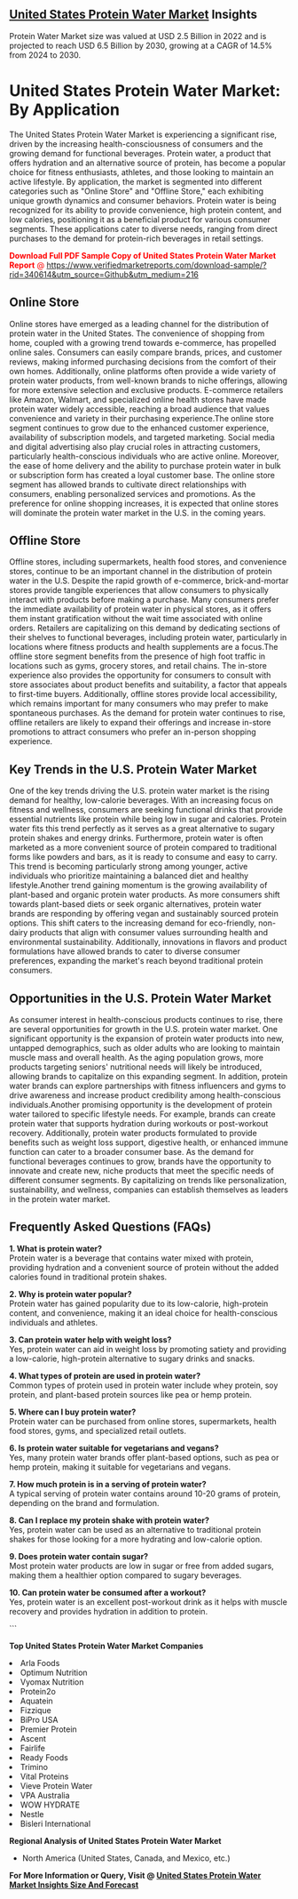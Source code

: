 <h2><a href="https://www.verifiedmarketreports.com/download-sample/?rid=340614&amp;utm_source=Github&amp;utm_medium=216" target="_blank">United States Protein Water Market</a> Insights</h2><p>Protein Water Market size was valued at USD 2.5 Billion in 2022 and is projected to reach USD 6.5 Billion by 2030, growing at a CAGR of 14.5% from 2024 to 2030.</p><p><h1>United States Protein Water Market: By Application</h1><p>The United States Protein Water Market is experiencing a significant rise, driven by the increasing health-consciousness of consumers and the growing demand for functional beverages. Protein water, a product that offers hydration and an alternative source of protein, has become a popular choice for fitness enthusiasts, athletes, and those looking to maintain an active lifestyle. By application, the market is segmented into different categories such as "Online Store" and "Offline Store," each exhibiting unique growth dynamics and consumer behaviors. Protein water is being recognized for its ability to provide convenience, high protein content, and low calories, positioning it as a beneficial product for various consumer segments. These applications cater to diverse needs, ranging from direct purchases to the demand for protein-rich beverages in retail settings.<p><span class=""><span style="color: #ff0000;"><strong>Download Full PDF Sample Copy of United States Protein Water Market Report</strong> @ </span><a href="https://www.verifiedmarketreports.com/download-sample/?rid=340614&amp;utm_source=Github&amp;utm_medium=216" target="_blank">https://www.verifiedmarketreports.com/download-sample/?rid=340614&amp;utm_source=Github&amp;utm_medium=216</a></span></p></p><h2>Online Store</h2><p>Online stores have emerged as a leading channel for the distribution of protein water in the United States. The convenience of shopping from home, coupled with a growing trend towards e-commerce, has propelled online sales. Consumers can easily compare brands, prices, and customer reviews, making informed purchasing decisions from the comfort of their own homes. Additionally, online platforms often provide a wide variety of protein water products, from well-known brands to niche offerings, allowing for more extensive selection and exclusive products. E-commerce retailers like Amazon, Walmart, and specialized online health stores have made protein water widely accessible, reaching a broad audience that values convenience and variety in their purchasing experience.The online store segment continues to grow due to the enhanced customer experience, availability of subscription models, and targeted marketing. Social media and digital advertising also play crucial roles in attracting customers, particularly health-conscious individuals who are active online. Moreover, the ease of home delivery and the ability to purchase protein water in bulk or subscription form has created a loyal customer base. The online store segment has allowed brands to cultivate direct relationships with consumers, enabling personalized services and promotions. As the preference for online shopping increases, it is expected that online stores will dominate the protein water market in the U.S. in the coming years.<h2>Offline Store</h2><p>Offline stores, including supermarkets, health food stores, and convenience stores, continue to be an important channel in the distribution of protein water in the U.S. Despite the rapid growth of e-commerce, brick-and-mortar stores provide tangible experiences that allow consumers to physically interact with products before making a purchase. Many consumers prefer the immediate availability of protein water in physical stores, as it offers them instant gratification without the wait time associated with online orders. Retailers are capitalizing on this demand by dedicating sections of their shelves to functional beverages, including protein water, particularly in locations where fitness products and health supplements are a focus.The offline store segment benefits from the presence of high foot traffic in locations such as gyms, grocery stores, and retail chains. The in-store experience also provides the opportunity for consumers to consult with store associates about product benefits and suitability, a factor that appeals to first-time buyers. Additionally, offline stores provide local accessibility, which remains important for many consumers who may prefer to make spontaneous purchases. As the demand for protein water continues to rise, offline retailers are likely to expand their offerings and increase in-store promotions to attract consumers who prefer an in-person shopping experience.<h2>Key Trends in the U.S. Protein Water Market</h2><p>One of the key trends driving the U.S. protein water market is the rising demand for healthy, low-calorie beverages. With an increasing focus on fitness and wellness, consumers are seeking functional drinks that provide essential nutrients like protein while being low in sugar and calories. Protein water fits this trend perfectly as it serves as a great alternative to sugary protein shakes and energy drinks. Furthermore, protein water is often marketed as a more convenient source of protein compared to traditional forms like powders and bars, as it is ready to consume and easy to carry. This trend is becoming particularly strong among younger, active individuals who prioritize maintaining a balanced diet and healthy lifestyle.Another trend gaining momentum is the growing availability of plant-based and organic protein water products. As more consumers shift towards plant-based diets or seek organic alternatives, protein water brands are responding by offering vegan and sustainably sourced protein options. This shift caters to the increasing demand for eco-friendly, non-dairy products that align with consumer values surrounding health and environmental sustainability. Additionally, innovations in flavors and product formulations have allowed brands to cater to diverse consumer preferences, expanding the market's reach beyond traditional protein consumers.<h2>Opportunities in the U.S. Protein Water Market</h2><p>As consumer interest in health-conscious products continues to rise, there are several opportunities for growth in the U.S. protein water market. One significant opportunity is the expansion of protein water products into new, untapped demographics, such as older adults who are looking to maintain muscle mass and overall health. As the aging population grows, more products targeting seniors' nutritional needs will likely be introduced, allowing brands to capitalize on this expanding segment. In addition, protein water brands can explore partnerships with fitness influencers and gyms to drive awareness and increase product credibility among health-conscious individuals.Another promising opportunity is the development of protein water tailored to specific lifestyle needs. For example, brands can create protein water that supports hydration during workouts or post-workout recovery. Additionally, protein water products formulated to provide benefits such as weight loss support, digestive health, or enhanced immune function can cater to a broader consumer base. As the demand for functional beverages continues to grow, brands have the opportunity to innovate and create new, niche products that meet the specific needs of different consumer segments. By capitalizing on trends like personalization, sustainability, and wellness, companies can establish themselves as leaders in the protein water market.<h2>Frequently Asked Questions (FAQs)</h2><p><strong>1. What is protein water?</strong><br> Protein water is a beverage that contains water mixed with protein, providing hydration and a convenient source of protein without the added calories found in traditional protein shakes.</p><p><strong>2. Why is protein water popular?</strong><br> Protein water has gained popularity due to its low-calorie, high-protein content, and convenience, making it an ideal choice for health-conscious individuals and athletes.</p><p><strong>3. Can protein water help with weight loss?</strong><br> Yes, protein water can aid in weight loss by promoting satiety and providing a low-calorie, high-protein alternative to sugary drinks and snacks.</p><p><strong>4. What types of protein are used in protein water?</strong><br> Common types of protein used in protein water include whey protein, soy protein, and plant-based protein sources like pea or hemp protein.</p><p><strong>5. Where can I buy protein water?</strong><br> Protein water can be purchased from online stores, supermarkets, health food stores, gyms, and specialized retail outlets.</p><p><strong>6. Is protein water suitable for vegetarians and vegans?</strong><br> Yes, many protein water brands offer plant-based options, such as pea or hemp protein, making it suitable for vegetarians and vegans.</p><p><strong>7. How much protein is in a serving of protein water?</strong><br> A typical serving of protein water contains around 10-20 grams of protein, depending on the brand and formulation.</p><p><strong>8. Can I replace my protein shake with protein water?</strong><br> Yes, protein water can be used as an alternative to traditional protein shakes for those looking for a more hydrating and low-calorie option.</p><p><strong>9. Does protein water contain sugar?</strong><br> Most protein water products are low in sugar or free from added sugars, making them a healthier option compared to sugary beverages.</p><p><strong>10. Can protein water be consumed after a workout?</strong><br> Yes, protein water is an excellent post-workout drink as it helps with muscle recovery and provides hydration in addition to protein.</p>```</p><p><strong>Top United States Protein Water Market Companies</strong></p><div data-test-id=""><p><li>Arla Foods</li><li> Optimum Nutrition</li><li> Vyomax Nutrition</li><li> Protein2o</li><li> Aquatein</li><li> Fizzique</li><li> BiPro USA</li><li> Premier Protein</li><li> Ascent</li><li> Fairlife</li><li> Ready Foods</li><li> Trimino</li><li> Vital Proteins</li><li> Vieve Protein Water</li><li> VPA Australia</li><li> WOW HYDRATE</li><li> Nestle</li><li> Bisleri International</li></p><div><strong>Regional Analysis of&nbsp;United States Protein Water Market</strong></div><ul><li dir="ltr"><p dir="ltr">North America&nbsp;(United States, Canada, and Mexico, etc.)</p></li></ul><p><strong>For More Information or Query, Visit @&nbsp;</strong><strong><a href="https://www.verifiedmarketreports.com/product/protein-water-market/?utm_source=Github&amp;utm_medium=216" target="_blank">United States Protein Water Market Insights Size And Forecast</a></strong></p></div>

